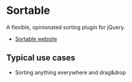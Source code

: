 # Sortable

A flexible, opinionated sorting plugin for jQuery.

- [Sortable website](http://johnny.github.io/jquery-sortable/)

## Typical use cases

- Sorting anything everywhere and drag&drop
